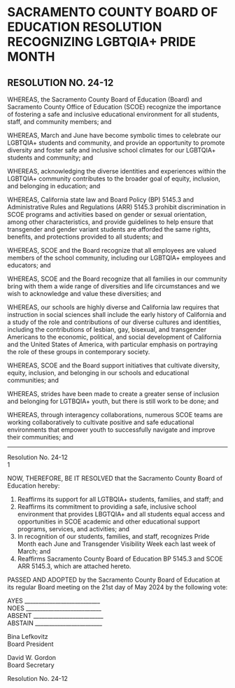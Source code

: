 <!-- Page 1 -->
# SACRAMENTO COUNTY BOARD OF EDUCATION RESOLUTION RECOGNIZING LGBTQIA+ PRIDE MONTH

## RESOLUTION NO. 24-12

WHEREAS, the Sacramento County Board of Education (Board) and Sacramento County Office of Education (SCOE) recognize the importance of fostering a safe and inclusive educational environment for all students, staff, and community members; and

WHEREAS, March and June have become symbolic times to celebrate our LGBTQIA+ students and community, and provide an opportunity to promote diversity and foster safe and inclusive school climates for our LGBTQIA+ students and community; and

WHEREAS, acknowledging the diverse identities and experiences within the LGBTQIA+ community contributes to the broader goal of equity, inclusion, and belonging in education; and

WHEREAS, California state law and Board Policy (BP) 5145.3 and Administrative Rules and Regulations (ARR) 5145.3 prohibit discrimination in SCOE programs and activities based on gender or sexual orientation, among other characteristics, and provide guidelines to help ensure that transgender and gender variant students are afforded the same rights, benefits, and protections provided to all students; and

WHEREAS, SCOE and the Board recognize that all employees are valued members of the school community, including our LGBTQIA+ employees and educators; and

WHEREAS, SCOE and the Board recognize that all families in our community bring with them a wide range of diversities and life circumstances and we wish to acknowledge and value these diversities; and

WHEREAS, our schools are highly diverse and California law requires that instruction in social sciences shall include the early history of California and a study of the role and contributions of our diverse cultures and identities, including the contributions of lesbian, gay, bisexual, and transgender Americans to the economic, political, and social development of California and the United States of America, with particular emphasis on portraying the role of these groups in contemporary society.

WHEREAS, SCOE and the Board support initiatives that cultivate diversity, equity, inclusion, and belonging in our schools and educational communities; and

WHEREAS, strides have been made to create a greater sense of inclusion and belonging for LGTBQIA+ youth, but there is still work to be done; and

WHEREAS, through interagency collaborations, numerous SCOE teams are working collaboratively to cultivate positive and safe educational environments that empower youth to successfully navigate and improve their communities; and

---

Resolution No. 24-12  
1
<!-- Page 2 -->
NOW, THEREFORE, BE IT RESOLVED that the Sacramento County Board of Education hereby:

1. Reaffirms its support for all LGTBQIA+ students, families, and staff; and  
2. Reaffirms its commitment to providing a safe, inclusive school environment that provides LBGTQIA+ and all students equal access and opportunities in SCOE academic and other educational support programs, services, and activities; and  
3. In recognition of our students, families, and staff, recognizes Pride Month each June and Transgender Visibility Week each last week of March; and  
4. Reaffirms Sacramento County Board of Education BP 5145.3 and SCOE ARR 5145.3, which are attached hereto.  

PASSED AND ADOPTED by the Sacramento County Board of Education at its regular Board meeting on the 21st day of May 2024 by the following vote:

AYES ___________________________  
NOES ___________________________  
ABSENT _________________________  
ABSTAIN ________________________  

Bina Lefkovitz  
Board President  

David W. Gordon  
Board Secretary  

Resolution No. 24-12  
